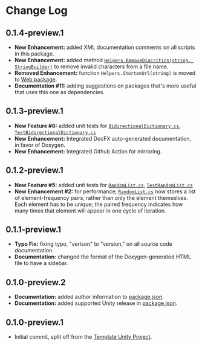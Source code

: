 # Change Log

## 0.1.4-preview.1

- **New Enhancement:** added XML documentation comments on all scripts in this package.
- **New Enhancement:** added method [`Helpers.RemoveDiacritics(string, StringBuilder)`](https://github.com/OmiyaGames/omiya-games-common/blob/master/Runtime/Helpers.cs) to remove invalid characters from a file name.
- **Removed Enhancement:** function `Helpers.ShortenUrl(string)` is moved to [Web package](https://openupm.com/packages/com.omiyagames.web/).
- **Documentation #11:** adding suggestions on packages that's more useful that uses this one as dependencies.

## 0.1.3-preview.1

- **New Feature #6:** added unit tests for [`BidirectionalDictionary.cs`](https://github.com/OmiyaGames/omiya-games-common/blob/master/Runtime/BidirectionalDictionary.cs), [`TestBidirectionalDictionary.cs`](https://github.com/OmiyaGames/omiya-games-common/blob/master/Tests/Editor/TestBidirectionalDictionary.cs)
- **New Enhancement:** Integrated DocFX auto-generated documentation, in favor of Doxygen.
- **New Enhancement:** Integrated Github Action for mirroring.

## 0.1.2-preview.1

- **New Feature #5:** added unit tests for [`RandomList.cs`](https://github.com/OmiyaGames/omiya-games-common/blob/master/Runtime/RandomList.cs), [`TestRandomList.cs`](https://github.com/OmiyaGames/omiya-games-common/blob/master/Tests/Editor/TestRandomList.cs)
- **New Enhancement #2:** for performance, [`RandomList.cs`](https://github.com/OmiyaGames/omiya-games-common/blob/master/Runtime/RandomList.cs) now stores a list of element-frequency pairs, rather than only the element themselves. Each element has to be unique; the paired frequency indicates how many times that element will appear in one cycle of iteration.

## 0.1.1-preview.1

- **Typo Fix:** fixing typo, "verison" to "version," on all source code documentation.
- **Documentation:** changed the format of the Doxygen-generated HTML file to have a sidebar.

## 0.1.0-preview.2

- **Documentation:** added author information to [package.json](https://github.com/OmiyaGames/omiya-games-common/blob/master/package.json).
- **Documentation:** added supported Unity release in [package.json](https://github.com/OmiyaGames/omiya-games-common/blob/master/package.json).

## 0.1.0-preview.1

- Initial commit, split off from the [Template Unity Project](https://github.com/OmiyaGames/template-unity-project).
